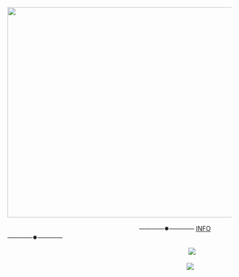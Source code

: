 <p align="center">
<img width="1946" height="474" alt="image" src="https://github.com/user-attachments/assets/95eeffd7-6213-4b0f-a360-7391a11d76aa" />
</p>

ㅤㅤㅤㅤㅤㅤㅤㅤㅤㅤㅤㅤㅤㅤㅤㅤㅤㅤㅤㅤㅤㅤㅤ————✸———— [INFO](https://t.me/ligninf1) ————✸————ㅤ

ㅤ ㅤ ㅤㅤㅤㅤㅤㅤㅤㅤㅤㅤㅤㅤㅤㅤㅤㅤㅤㅤㅤㅤㅤㅤㅤㅤㅤㅤㅤㅤㅤ![](https://komarev.com/ghpvc/?username=lignexxx&style=for-the-badge&color=91bdcf&label=✦)

ㅤㅤㅤㅤㅤㅤㅤㅤㅤㅤㅤㅤㅤㅤㅤㅤㅤㅤㅤ  ㅤㅤㅤㅤㅤㅤㅤㅤㅤㅤㅤㅤ![](https://64.media.tumblr.com/710f57b01d8d8035e1f14d95b0e3922a/4be796724bd518c7-97/s75x75_c1/f15419b76233eac40708ceb253f7a6e94ee3b50f.gifv)
 
 
